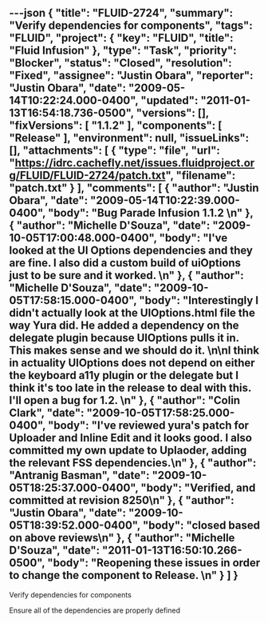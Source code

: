 ---json
{
  "title": "FLUID-2724",
  "summary": "Verify dependencies for components",
  "tags": "FLUID",
  "project": {
    "key": "FLUID",
    "title": "Fluid Infusion"
  },
  "type": "Task",
  "priority": "Blocker",
  "status": "Closed",
  "resolution": "Fixed",
  "assignee": "Justin Obara",
  "reporter": "Justin Obara",
  "date": "2009-05-14T10:22:24.000-0400",
  "updated": "2011-01-13T16:54:18.736-0500",
  "versions": [],
  "fixVersions": [
    "1.1.2"
  ],
  "components": [
    "Release"
  ],
  "environment": null,
  "issueLinks": [],
  "attachments": [
    {
      "type": "file",
      "url": "https://idrc.cachefly.net/issues.fluidproject.org/FLUID/FLUID-2724/patch.txt",
      "filename": "patch.txt"
    }
  ],
  "comments": [
    {
      "author": "Justin Obara",
      "date": "2009-05-14T10:22:39.000-0400",
      "body": "Bug Parade Infusion 1.1.2&#x20;\n"
    },
    {
      "author": "Michelle D'Souza",
      "date": "2009-10-05T17:00:48.000-0400",
      "body": "I've looked at the UI Options dependencies and they are fine. I also did a custom build of uiOptions just to be sure and it worked.&#x20;\n"
    },
    {
      "author": "Michelle D'Souza",
      "date": "2009-10-05T17:58:15.000-0400",
      "body": "Interestingly I didn't actually look at the UIOptions.html file the way Yura did. He added a dependency on the delegate plugin because UIOptions pulls it in. This makes sense and we should do it.&#x20;\n\nI think in actuality UIOptions does not depend on either the keyboard a11y plugin or the delegate but I think it's too late in the release to deal with this. I'll open a bug for 1.2.&#x20;\n"
    },
    {
      "author": "Colin Clark",
      "date": "2009-10-05T17:58:25.000-0400",
      "body": "I've reviewed yura's patch for Uploader and Inline Edit and it looks good. I also committed my own update to Uplaoder, adding the relevant FSS dependencies.\n"
    },
    {
      "author": "Antranig Basman",
      "date": "2009-10-05T18:25:37.000-0400",
      "body": "Verified, and committed at revision 8250\n"
    },
    {
      "author": "Justin Obara",
      "date": "2009-10-05T18:39:52.000-0400",
      "body": "closed based on above reviews\n"
    },
    {
      "author": "Michelle D'Souza",
      "date": "2011-01-13T16:50:10.266-0500",
      "body": "Reopening these issues in order to change the component to Release.&#x20;\n"
    }
  ]
}
---
Verify dependencies for components

Ensure all of the dependencies are properly defined

        